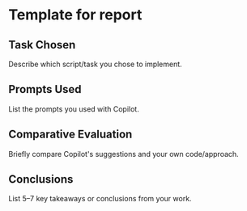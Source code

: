 # Template for report

## Task Chosen

Describe which script/task you chose to implement.

## Prompts Used

List the prompts you used with Copilot.

## Comparative Evaluation

Briefly compare Copilot's suggestions and your own code/approach.

## Conclusions

List 5–7 key takeaways or conclusions from your work.
